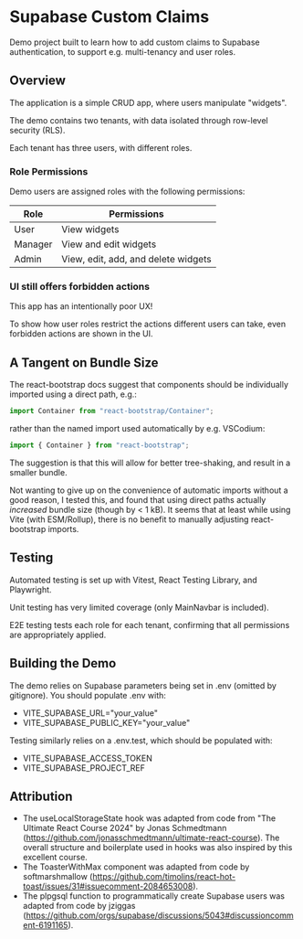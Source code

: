 # Supabase Custom Claims

Demo project built to learn how to add custom claims to Supabase authentication, to support e.g. multi-tenancy and user roles.

## Overview

The application is a simple CRUD app, where users manipulate "widgets".

The demo contains two tenants, with data isolated through row-level security (RLS).

Each tenant has three users, with different roles.

### Role Permissions

Demo users are assigned roles with the following permissions:

| Role    | Permissions                         |
| ------- | ----------------------------------- |
| User    | View widgets                        |
| Manager | View and edit widgets               |
| Admin   | View, edit, add, and delete widgets |

### UI still offers forbidden actions

This app has an intentionally poor UX!

To show how user roles restrict the actions different users can take, even forbidden actions are shown in the UI.

## A Tangent on Bundle Size

The react-bootstrap docs suggest that components should be individually imported using a direct path, e.g.:

```typescript
import Container from "react-bootstrap/Container";
```

rather than the named import used automatically by e.g. VSCodium:

```typescript
import { Container } from "react-bootstrap";
```

The suggestion is that this will allow for better tree-shaking, and result in a smaller bundle.

Not wanting to give up on the convenience of automatic imports without a good reason, I tested this, and found that using direct paths actually _increased_ bundle size (though by < 1 kB). It seems that at least while using Vite (with ESM/Rollup), there is no benefit to manually adjusting react-bootstrap imports.

## Testing

Automated testing is set up with Vitest, React Testing Library, and Playwright.

Unit testing has very limited coverage (only MainNavbar is included).

E2E testing tests each role for each tenant, confirming that all permissions are appropriately applied.

## Building the Demo

The demo relies on Supabase parameters being set in .env (omitted by gitignore).
You should populate .env with:

-   VITE_SUPABASE_URL="your_value"
-   VITE_SUPABASE_PUBLIC_KEY="your_value"

Testing similarly relies on a .env.test, which should be populated with:

-   VITE_SUPABASE_ACCESS_TOKEN
-   VITE_SUPABASE_PROJECT_REF

## Attribution

-   The useLocalStorageState hook was adapted from code from "The Ultimate React Course 2024" by Jonas Schmedtmann (https://github.com/jonasschmedtmann/ultimate-react-course). The overall structure and boilerplate used in hooks was also inspired by this excellent course.
-   The ToasterWithMax component was adapted from code by softmarshmallow (https://github.com/timolins/react-hot-toast/issues/31#issuecomment-2084653008).
-   The plpgsql function to programmatically create Supabase users was adapted from code by jziggas (https://github.com/orgs/supabase/discussions/5043#discussioncomment-6191165).
